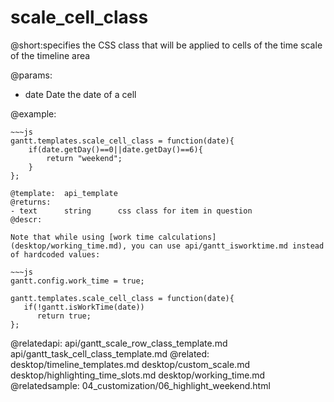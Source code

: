 scale_cell_class
=============
@short:specifies the CSS class that will be applied to cells of the time scale of the timeline area 
	
@params:
- date	Date	the date of a cell



@example:
<style>
.weekend{ background: #f4f7f4 !important;}
</style>
~~~
~~~js
gantt.templates.scale_cell_class = function(date){
	if(date.getDay()==0||date.getDay()==6){
		return "weekend";
	}
};

@template:	api_template
@returns:
- text		string		css class for item in question
@descr:

Note that while using [work time calculations](desktop/working_time.md), you can use api/gantt_isworktime.md instead of hardcoded values:

~~~js
gantt.config.work_time = true;

gantt.templates.scale_cell_class = function(date){
   if(!gantt.isWorkTime(date))
      return true;
};
~~~


@relatedapi:
    api/gantt_scale_row_class_template.md
	api/gantt_task_cell_class_template.md
@related:
 	desktop/timeline_templates.md
 	desktop/custom_scale.md
	desktop/highlighting_time_slots.md
	desktop/working_time.md
@relatedsample:
	04_customization/06_highlight_weekend.html


